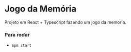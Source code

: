 # Jogo da Memória

Projeto em React + Typescript
fazendo um jogo da memoria.

###  Para rodar
- `npm start`

